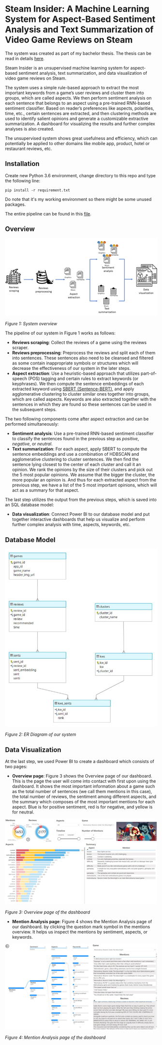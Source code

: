 # Steam Insider: A Machine Learning System for Aspect-Based Sentiment Analysis and Text Summarization of Video Game Reviews on Steam

The system was created as part of my bachelor thesis. The thesis can be read in details [here](Thesis%-%20210913.pdf).

Steam Insider is an unsupervised machine learning system for aspect-based sentiment analysis, text summarization, and data
visualization of video game reviews on Steam. 

The system uses a simple rule-based approach to extract the most important keywords from a game’s user reviews and cluster
them into groups, which are called aspects. We then perform sentiment analysis on each
sentence that belongs to an aspect using a pre-trained RNN-based sentiment classifier.
Based on reader’s preferences like aspects, polarities, time, etc., certain sentences are
extracted, and then clustering methods are used to identify salient opinions and generate
a customizable extractive summarization. A dashboard for visualizing the results and
further complex analyses is also created.

The unsupervised system shows great usefulness and efficiency, which can potentially be applied to other domains like mobile app,
product, hotel or restaurant reviews, etc.

## Installation
Create new Python 3.6 environment, change directory to this repo and type the following line:

```
pip install -r requirement.txt
```
Do note that it's my working environment so there might be some unused packages.

The entire pipeline can be found in this [file](Steam%Insider%Pipeline.ipynb).

## Overview
![System Overview](images/system_overview.jpg)

*Figure 1: System overview*

The pipeline of our system in Figure 1 works as follows:

- **Reviews scraping**: Collect the reviews of a game using the reviews scraper. 
- **Reviews preprocessing**: Preprocess the reviews and split each of them into
sentences. These sentences also need to be cleansed and filtered as some contain
inappropriate symbols or structures which will decrease the effectiveness of our
system in the later steps.
- **Aspect extraction**: Use a heuristic-based approach that utilizes part-of-speech
(POS) tagging and certain rules to extract keywords (or keyphrases). We then compute 
the sentence embeddings of each extracted keyword using [SBERT (Sentence-BERT)](https://arxiv.org/abs/1908.10084), and apply agglomerative clustering to cluster similar ones together into
groups, which are called aspects. Keywords are also extracted together with the
sentences in which they are found so these sentences can be used in the subsequent
steps.

The two following components come after aspect extraction and can be performed simultaneously:
- **Sentiment analysis**: Use a pre-trained RNN-based sentiment classifier to classify
the sentences found in the previous step as _positive_, _negative_, or _neutral_.
- **Text summarization**: For each aspect, apply SBERT to compute the sentence
embeddings and use a combination of HDBSCAN and agglomerative clustering
to cluster sentences. We then find the sentence lying closest to the center of each
cluster and call it an opinion. We rank the opinions by the size of their clusters and
pick out the 5 most popular opinions. We assume that the bigger the cluster, the
more popular an opinion is. And thus for each extracted aspect from the previous
step, we have a list of the 5 most important opinions, which will act as a summary
for that aspect.

The last step utilizes the output from the previous steps, which is saved into an SQL
database model:
- **Data visualization**: Connect Power BI to our database model and put together
interactive dashboards that help us visualize and perform further complex analysis
with time, aspects, keywords, etc.

## Database Model
![ER Diagram](images/er_diagram.jpg)

*Figure 2: ER Diagram of our system*

## Data Visualization
At the last step, we used Power BI to create a dashboard which consists of two pages:
- **Overview page**: Figure 3 shows the Overview page of our dashboard. This is the page the user will
come into contact with first upon using the dashboard. It shows the most important
information about a game such as the total number of sentences (we call them mentions
in this case), the total number of reviews, the sentiment among different aspects, and
the summary which composes of the most important mentions for each aspect. Blue is for positive sentiment, 
red is for negative, and yellow is for neutral. 

![Overview page](images/dashboard_1.jpg)

*Figure 3: Overview page of the dashboard*

- **Mention Analysis page**: Figure 4 shows the Mention Analysis page of our dashboard.
by clicking the question mark symbol in the mentions overview. It helps us inspect the
mentions by sentiment, aspects, or keywords. 

![Mention Analysis page](images/dashboard_2_original.jpg)

*Figure 4: Mention Analysis page of the dashboard*
